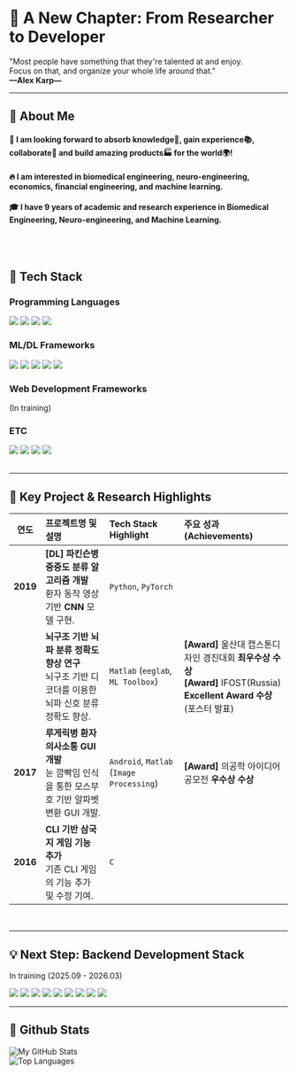 # 🚀 A New Chapter: From Researcher to Developer

  "Most people have something that they're talented at and enjoy.  
  Focus on that, and organize your whole life around that."  
  **—Alex Karp—**  
  
  


---

<div>
  
  ## 👀 About Me
  
  #### :raising_hand: I am looking forward to absorb knowledge🧠, gain experience📚, collaborate🤝 and build amazing products🏭 for the world🌍! 
  #### :fire: I am interested in biomedical engineering, neuro-engineering, economics, financial engineering, and machine learning.
  #### :mortar_board: I have 9 years of academic and research experience in Biomedical Engineering, Neuro-engineering, and Machine Learning.
  <br/>
  <br/>

  ## 📜 Tech Stack
  
  ### Programming Languages
  <img src="https://img.shields.io/badge/Python-3776AB?style=flat-square&logo=Python&logoColor=white"/>
  <img src="https://img.shields.io/badge/MATLAB-0076A8?style=flat-square&logo=Matlab&logoColor=white"/>
  <img src="https://img.shields.io/badge/C-A8B9CC?style=flat-square&logo=c&logoColor=white"/>
  <img src="https://img.shields.io/badge/Java-007396?style=flat-square&logo=java&logoColor=white"/>
  <br/>
  
  ### ML/DL Frameworks
  <img src="https://img.shields.io/badge/PyTorch-EE4C2C?style=flat-square&logo=pytorch&logoColor=white"/>
  <img src="https://img.shields.io/badge/TensorFlow-FF6F00?style=flat-square&logo=TensorFlow&logoColor=white"/>
  <img src="https://img.shields.io/badge/scikit--learn-F7931E?style=flat-square&logo=scikit-learn&logoColor=white"/>
  <img src="https://img.shields.io/badge/Deep%20Learning%20Toolbox-0076A8?style=flat-square&logo=mathworks&logoColor=white"/>
  <img src="https://img.shields.io/badge/Statistics%20and%20ML%20Toolbox-0076A8?style=flat-square&logo=mathworks&logoColor=white"/>
  <br/>

  ### Web Development Frameworks
   (In training)
  <br/>

  ### ETC
  <img src="https://img.shields.io/badge/Arduino-00979D?style=flat-square&logo=arduino&logoColor=white"/>
  <img src="https://img.shields.io/badge/Android%20Studio-3DDC84?style=flat-square&logo=android-studio&logoColor=white"/>
  <img src="https://img.shields.io/badge/LabView-000000?style=flat-square&logo=national-instruments&logoColor=yellow"/>
  <img src="https://img.shields.io/badge/AVR-00599C?style=flat-square&logo=microchip&logoColor=white"/>
  <br/>
  <br/>

  <hr>

  ## 🧠 Key Project & Research Highlights

  | 연도 | 프로젝트명 및 설명 | Tech Stack Highlight | 주요 성과 (Achievements) |
  | :---: | :--- | :--- | :--- |
  | **2019** | **[DL] 파킨슨병 중증도 분류 알고리즘 개발** <br/> 환자 동작 영상 기반 **CNN** 모델 구현. | `Python`, `PyTorch` | |
  | | **뇌구조 기반 뇌파 분류 정확도 향상 연구** <br/> 뇌구조 기반 디코더를 이용한 뇌파 신호 분류 정확도 향상. | `Matlab` (`eeglab`, `ML Toolbox`) | **[Award]** 울산대 캡스톤디자인 경진대회 **최우수상 수상** <br/> **[Award]** IFOST(Russia) **Excellent Award 수상** (포스터 발표) |
  | **2017** | **루게릭병 환자 의사소통 GUI 개발** <br/> 눈 깜빡임 인식을 통한 모스부호 기반 알파벳 변환 GUI 개발. | `Android`, `Matlab` (`Image Processing`) | **[Award]** 의공학 아이디어 공모전 **우수상 수상** |
  | **2016** | **CLI 기반 삼국지 게임 기능 추가** <br/> 기존 CLI 게임의 기능 추가 및 수정 기여. | `C` | |
  
  <br/>
  <hr>

  ## 💡 Next Step: Backend Development Stack
  
  In training (2025.09 - 2026.03)

  <img src="https://img.shields.io/badge/Linux-FCC624?style=flat-square&logo=linux&logoColor=black"/>
  <img src="https://img.shields.io/badge/Git-F05032?style=flat-square&logo=git&logoColor=white"/>
  <img src="https://img.shields.io/badge/Flask-000000?style=flat-square&logo=Flask&logoColor=white"/>
  <img src="https://img.shields.io/badge/FastAPI-009688?style=flat-square&logo=fastapi&logoColor=white"/>
  <img src="https://img.shields.io/badge/Django-092E20?style=flat-square&logo=Django&logoColor=white"/>
  <img src="https://img.shields.io/badge/Amazon%20AWS%20(Learning)-232F3E?style=flat-square&logo=amazonaws&logoColor=white"/>
  <img src="https://img.shields.io/badge/HTML5-E34F26?style=flat-square&logo=html5&logoColor=white"/>
  <img src="https://img.shields.io/badge/CSS3-1572B6?style=flat-square&logo=css3&logoColor=white"/>
  <img src="https://img.shields.io/badge/JavaScript-F7DF1E?style=flat-square&logo=javascript&logoColor=black"/>
  <br/>
  
  <hr>

  ## 🤔 Github Stats
  <img src="https://github-readme-stats.vercel.app/api?username=USERNAME&show_icons=true&theme=buefy" alt="My GitHub Stats"/>
  <br/>
  <img src="https://github-readme-stats.vercel.app/api/top-langs/?username=USERNAME&layout=compact&theme=buefy" alt="Top Languages"/>
  <br/>

</div>
